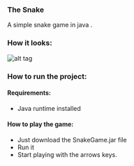 ### The Snake

A simple snake game in java .


### How it looks:
![alt tag](https://i.imgur.com/RVxiGad.png)



### How to run the project:

#### Requirements:
* Java runtime installed

#### How to play the game:

* Just download the SnakeGame.jar file
* Run it 
* Start playing with the arrows keys. 

